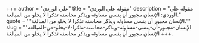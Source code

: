 +++
author = "علي الوردي"
title = "مقولة علي الوردي"
description = "مقولة علي الوردي: الإنسان مجبور أن ينسى مساوئه ويذكر محاسنه تذكرا لا يخلو من المبالغة."
quote = '''الإنسان مجبور أن ينسى مساوئه ويذكر محاسنه تذكرا لا يخلو من المبالغة.'''
slug = "الإنسان-مجبور-أن-ينسى-مساوئه-ويذكر-محاسنه-تذكرا-لا-يخلو-من-المبالغة"
+++
الإنسان مجبور أن ينسى مساوئه ويذكر محاسنه تذكرا لا يخلو من المبالغة.
